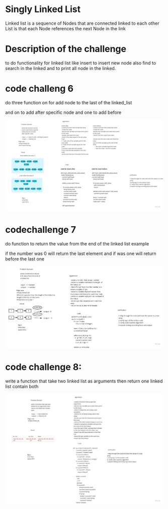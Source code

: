 # Singly Linked List

Linked list is a sequence of Nodes that are connected linked to each other
List is that each Node references the next Node in the link

# Description of the challenge

to do functionality  for linked list like insert to insert new node also find to search in the linked and to print all node in the linked.


# code challeng 6

do three function on for add node to the last of the linked_list

and on to add after specific node and one to add before

![insert](assest/insertAfter.jpg)





# codechallenge 7

do function to return the value from the end of the linked list example

if the number was 0 will return the last element and if was one will return before the last one

![kth](assest/khmethod.png)



# code challenge 8:

write a function that take two linked list as arguments then return one linked list contain both

![zip_list](assest/connect_two_list.png)




